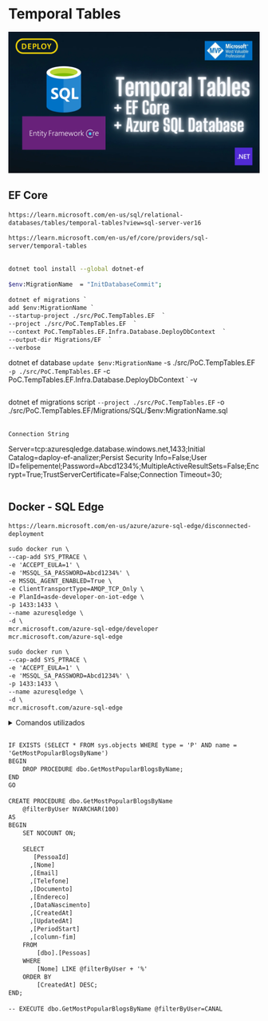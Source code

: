 # Temporal Tables

![Banner](./docs/banner.png)

## EF Core

```
https://learn.microsoft.com/en-us/sql/relational-databases/tables/temporal-tables?view=sql-server-ver16
```

```
https://learn.microsoft.com/en-us/ef/core/providers/sql-server/temporal-tables
```

```bash

dotnet tool install --global dotnet-ef

```

```bash
$env:MigrationName  = "InitDatabaseCommit";
```

```
dotnet ef migrations `
add $env:MigrationName `
--startup-project ./src/PoC.TempTables.EF  `
--project ./src/PoC.TempTables.EF  `
--context PoC.TempTables.EF.Infra.Database.DeployDbContext  `
--output-dir Migrations/EF  `
--verbose

```

dotnet ef database `update $env:MigrationName`
-s ./src/PoC.TempTables.EF `-p ./src/PoC.TempTables.EF`
-c PoC.TempTables.EF.Infra.Database.DeployDbContext `
-v

```

```

dotnet ef migrations script `--project ./src/PoC.TempTables.EF`
-o ./src/PoC.TempTables.EF/Migrations/SQL/$env:MigrationName.sql

```

Connection String

```

Server=tcp:azuresqledge.database.windows.net,1433;Initial Catalog=daploy-ef-analizer;Persist Security Info=False;User ID=felipementel;Password=Abcd1234%;MultipleActiveResultSets=False;Encrypt=True;TrustServerCertificate=False;Connection Timeout=30;

```

```

## Docker - SQL Edge

```
https://learn.microsoft.com/en-us/azure/azure-sql-edge/disconnected-deployment
```

```
sudo docker run \
--cap-add SYS_PTRACE \
-e 'ACCEPT_EULA=1' \
-e 'MSSQL_SA_PASSWORD=Abcd1234%' \
-e MSSQL_AGENT_ENABLED=True \
-e ClientTransportType=AMQP_TCP_Only \
-e PlanId=asde-developer-on-iot-edge \
-p 1433:1433 \
--name azuresqledge \
-d \
mcr.microsoft.com/azure-sql-edge/developer
mcr.microsoft.com/azure-sql-edge
```

```
sudo docker run \
--cap-add SYS_PTRACE \
-e 'ACCEPT_EULA=1' \
-e 'MSSQL_SA_PASSWORD=Abcd1234%' \
-p 1433:1433 \
--name azuresqledge \
-d \
mcr.microsoft.com/azure-sql-edge
```

<details>
<summary>Comandos utilizados</summary>
<p>

#### Show Paths Button

```docker
sudo docker exec -it azuresqledge "bash"
```

```bash
/opt/mssql-tools/bin/sqlcmd -S localhost -U SA -P "Abcd1234%"
```

```sql
SELECT name from sys.databases;
```

#### Show Paths View

</p>
</details>

```

```

```
IF EXISTS (SELECT * FROM sys.objects WHERE type = 'P' AND name = 'GetMostPopularBlogsByName')
BEGIN
    DROP PROCEDURE dbo.GetMostPopularBlogsByName;
END
GO

CREATE PROCEDURE dbo.GetMostPopularBlogsByName
    @filterByUser NVARCHAR(100)
AS
BEGIN
    SET NOCOUNT ON;

    SELECT
       [PessoaId]
      ,[Nome]
      ,[Email]
      ,[Telefone]
      ,[Documento]
      ,[Endereco]
      ,[DataNascimento]
      ,[CreatedAt]
      ,[UpdatedAt]
      ,[PeriodStart]
      ,[column-fim]
    FROM
        [dbo].[Pessoas]
    WHERE
        [Nome] LIKE @filterByUser + '%'
    ORDER BY
        [CreatedAt] DESC;
END;

-- EXECUTE dbo.GetMostPopularBlogsByName @filterByUser=CANAL

```
